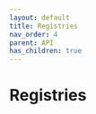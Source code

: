 ```yaml
---
layout: default
title: Registries
nav_order: 4
parent: API
has_children: true
---
```


# Registries
